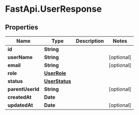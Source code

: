 # FastApi.UserResponse

## Properties

Name | Type | Description | Notes
------------ | ------------- | ------------- | -------------
**id** | **String** |  | 
**userName** | **String** |  | [optional] 
**email** | **String** |  | [optional] 
**role** | [**UserRole**](UserRole.md) |  | 
**status** | [**UserStatus**](UserStatus.md) |  | 
**parentUserId** | **String** |  | [optional] 
**createdAt** | **Date** |  | 
**updatedAt** | **Date** |  | [optional] 


